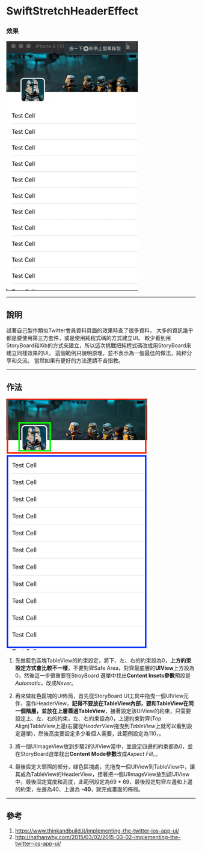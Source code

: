 # SwiftStretchHeaderEffect

### 效果
![Alt text](https://github.com/AlexanderChen5966/SwiftStretchHeaderEffect/blob/dev/Screenshots/1.gif )

---
## 說明
試著自己製作類似Twitter會員資料頁面的效果時查了很多資料，
大多的資訊幾乎都是要使用第三方套件，或是使用純程式碼的方式建立UI。
較少看到用StoryBoard和Xib的方式來建立，所以這次挑戰把純程式碼改成用StoryBoard來建立同樣效果的UI。
這個範例只說明原理，並不表示為一個最佳的做法，純粹分享和交流。
當然如果有更好的方法還請不吝指教。


---
## 作法
![Alt text](https://github.com/AlexanderChen5966/SwiftStretchHeaderEffect/blob/dev/Screenshots/%E5%AE%8C%E6%88%90%E5%9C%961.png )

1. 先做藍色區塊TableView的約束設定，將下、左、右的約束設為0，**上方約束設定方式會比較不一樣**，不要對齊Safe Area，對齊最底層的**UIView**上方設為0，然後這一步很重要在StroyBoard 選單中找出**Content  Insets參數**預設是*Automatic*，改成*Never*。


2. 再來做紅色區塊的UI佈局，首先從StoryBoard UI工具中拖曳一個UIView元件，當作HeaderView，**記得不要放在TableView內部，要和TableView在同一個階層，並放在上層蓋過TableView**，接著設定該UIView的約束，只需要設定上、左、右的約束，左、右約束設為0，上邊約束對齊(Top Align)TableView上邊(右鍵從*HeaderView*拖曳到*TableView*上就可以看到設定選單)，然後高度要設定多少看個人需要，此範例設定為110，。

3. 將一個UIImageView放到步驟2的UIView當中，並設定四邊的約束都為0，並在StoryBoard選單找出**Content  Mode參數**改成*Aspect Fill*。。

4. 最後設定大頭照的部分，綠色區塊處，先拖曳一個UIView到TableView中，讓其成為TableView的HeaderView，接著把一個UIImageView放到該UIView中，最後固定寬度和高度，此範例設定為69 * 69，最後設定對齊左邊和上邊的約束，左邊為40、上邊為 **-40**，就完成畫面的佈局。

---
## 參考
1. [https://www.thinkandbuild.it/implementing-the-twitter-ios-app-ui/
](https://www.thinkandbuild.it/implementing-the-twitter-ios-app-ui/)
2. [http://nathanwhy.com/2015/03/02/2015-03-02-implementing-the-twitter-ios-app-ui/
](http://nathanwhy.com/2015/03/02/2015-03-02-implementing-the-twitter-ios-app-ui/)

